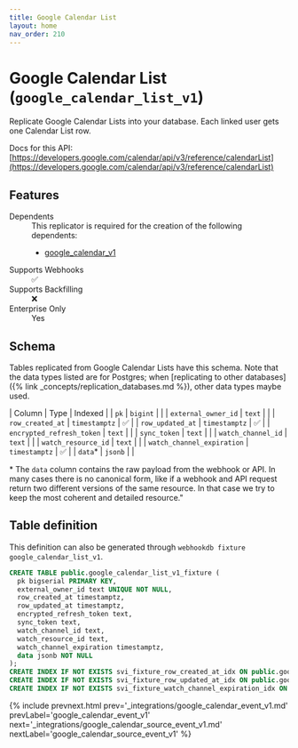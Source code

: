 ```yaml
---
title: Google Calendar List
layout: home
nav_order: 210
---
```


# Google Calendar List (`google_calendar_list_v1`)

Replicate Google Calendar Lists into your database. Each linked user gets one Calendar List row.

Docs for this API: [https://developers.google.com/calendar/api/v3/reference/calendarList](https://developers.google.com/calendar/api/v3/reference/calendarList)

## Features

<dl>
<dt>Dependents</dt>
<dd>This replicator is required for the creation of the following dependents:
<ul>
<li><a href="{% link _integrations/google_calendar_v1.md %}">google_calendar_v1</a></li>
</ul>
</dd>

<dt>Supports Webhooks</dt>
<dd>✅</dd>
<dt>Supports Backfilling</dt>
<dd>❌</dd>
<dt>Enterprise Only</dt>
<dd>Yes</dd>

</dl>

## Schema

Tables replicated from Google Calendar Lists have this schema.
Note that the data types listed are for Postgres;
when [replicating to other databases]({% link _concepts/replication_databases.md %}),
other data types maybe used.

| Column | Type | Indexed |
| `pk` | `bigint` |  |
| `external_owner_id` | `text` |  |
| `row_created_at` | `timestamptz` | ✅ |
| `row_updated_at` | `timestamptz` | ✅ |
| `encrypted_refresh_token` | `text` |  |
| `sync_token` | `text` |  |
| `watch_channel_id` | `text` |  |
| `watch_resource_id` | `text` |  |
| `watch_channel_expiration` | `timestamptz` | ✅ |
| `data`* | `jsonb` |  |

<span class="fs-3">* The `data` column contains the raw payload from the webhook or API.
In many cases there is no canonical form, like if a webhook and API request return
two different versions of the same resource.
In that case we try to keep the most coherent and detailed resource."</span>

## Table definition

This definition can also be generated through `webhookdb fixture google_calendar_list_v1`.

```sql
CREATE TABLE public.google_calendar_list_v1_fixture (
  pk bigserial PRIMARY KEY,
  external_owner_id text UNIQUE NOT NULL,
  row_created_at timestamptz,
  row_updated_at timestamptz,
  encrypted_refresh_token text,
  sync_token text,
  watch_channel_id text,
  watch_resource_id text,
  watch_channel_expiration timestamptz,
  data jsonb NOT NULL
);
CREATE INDEX IF NOT EXISTS svi_fixture_row_created_at_idx ON public.google_calendar_list_v1_fixture (row_created_at);
CREATE INDEX IF NOT EXISTS svi_fixture_row_updated_at_idx ON public.google_calendar_list_v1_fixture (row_updated_at);
CREATE INDEX IF NOT EXISTS svi_fixture_watch_channel_expiration_idx ON public.google_calendar_list_v1_fixture (watch_channel_expiration);
```

{% include prevnext.html prev='_integrations/google_calendar_event_v1.md' prevLabel='google_calendar_event_v1' next='_integrations/google_calendar_source_event_v1.md' nextLabel='google_calendar_source_event_v1' %}
